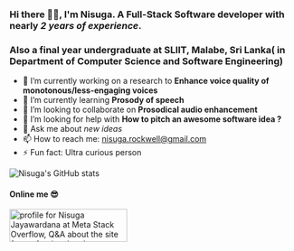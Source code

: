 ### Hi there 👋😀, I'm Nisuga. A Full-Stack Software developer with nearly _2 years of experience_. 
### Also a final year undergraduate at SLIIT, Malabe, Sri Lanka( in Department of Computer Science and Software Engineering)

- 🔭 I’m currently working on a research to **Enhance voice quality of monotonous/less-engaging voices**
- 🌱 I’m currently learning **Prosody of speech**
- 👯 I’m looking to collaborate on **Prosodical audio enhancement**
- 🤔 I’m looking for help with **How to pitch an awesome software idea ?**
- 💬 Ask me about _new ideas_
- 📫 How to reach me: nisuga.rockwell@gmail.com
- ⚡ Fun fact: Ultra curious person

![Nisuga's GitHub stats](https://github-readme-stats.vercel.app/api?username=nisugaJ&show_icons=true&theme=dark)

#### Online me 😎
<a href="https://stackoverflow.com/users/10010326/nisuga-jayawardana"><img src="https://stackoverflow.com/users/flair/10010326.png" width="208" height="58" alt="profile for Nisuga Jayawardana at Meta Stack Overflow, Q&amp;A about the site for professional and enthusiast programmers" title="profile for Nisuga Jayawardana at Meta Stack Overflow, Q&amp;A about the site for professional and enthusiast programmers"></a>
